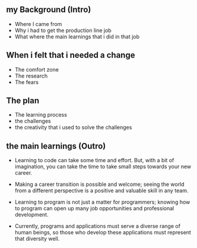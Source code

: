 ## my Background (Intro)

- Where I came from
- Why i had to get the production line job
- What where the main learnings that i did in that job

## When i felt that i needed a change

- The comfort zone
- The research
- The fears

## The plan

- The learning process
- the challenges
- the creativity that i used to solve the challenges

## the main learnings (Outro)

- Learning to code can take some time and effort. But, with a bit of imagination, you can take the time to take small steps towards your new career.

- Making a career transition is possible and welcome; seeing the world from a different perspective is a positive and valuable skill in any team.

- Learning to program is not just a matter for programmers; knowing how to program can open up many job opportunities and professional development.

- Currently, programs and applications must serve a diverse range of human beings, so those who develop these applications must represent that diversity well.
